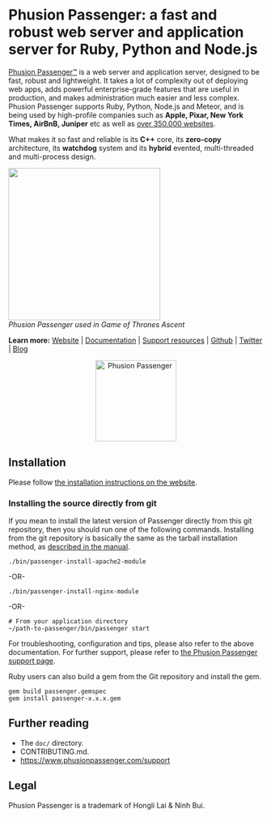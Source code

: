 # Phusion Passenger: a fast and robust web server and application server for Ruby, Python and Node.js

[Phusion Passenger™](https://www.phusionpassenger.com/) is a web server and application server, designed to be fast, robust and lightweight. It takes a lot of complexity out of deploying web apps, adds powerful enterprise-grade features that are useful in production, and makes administration much easier and less complex. Phusion Passenger supports Ruby, Python, Node.js and Meteor, and is being used by high-profile companies such as **Apple, Pixar, New York Times, AirBnB, Juniper** etc as well as [over 350.000 websites](http://trends.builtwith.com/Web-Server/Phusion-Passenger).

What makes it so fast and reliable is its **C++** core, its **zero-copy** architecture, its **watchdog** system and its **hybrid** evented, multi-threaded and multi-process design.

<a href="http://vimeo.com/phusionnl/review/80475623/c16e940d1f"><img src="http://blog.phusion.nl/wp-content/uploads/2014/01/gameofthrones.jpg" height="300"></a><br><em>Phusion Passenger used in Game of Thrones Ascent</em>

**Learn more:** [Website](https://www.phusionpassenger.com/) | [Documentation](https://www.phusionpassenger.com/documentation_and_support) | [Support resources](https://www.phusionpassenger.com/documentation_and_support) | [Github](https://github.com/phusion/passenger) | [Twitter](https://twitter.com/phusion_nl) | [Blog](http://blog.phusion.nl/)

<a href="https://www.phusionpassenger.com"><center><img src="http://blog.phusion.nl/wp-content/uploads/2012/07/Passenger_chair_256x256.jpg" width="160" height="160" alt="Phusion Passenger"></center></a>

## Installation

Please follow [the installation instructions on the website](https://www.phusionpassenger.com/download).

### Installing the source directly from git

If you mean to install the latest version of Passenger directly from this git repository, then you should run one of the following commands. Installing from the git repository is basically the same as the tarball installation method, as [described in the manual](https://www.phusionpassenger.com/documentation/Users%20guide.html#installation).

    ./bin/passenger-install-apache2-module

-OR-

    ./bin/passenger-install-nginx-module

-OR-

    # From your application directory
    ~/path-to-passenger/bin/passenger start

For troubleshooting, configuration and tips, please also refer to the above documentation. For further support, please refer to [the Phusion Passenger support page](https://www.phusionpassenger.com/support).

Ruby users can also build a gem from the Git repository and install the gem.

    gem build passenger.gemspec
    gem install passenger-x.x.x.gem

## Further reading

 * The `doc/` directory.
 * CONTRIBUTING.md.
 * https://www.phusionpassenger.com/support

## Legal

Phusion Passenger is a trademark of Hongli Lai & Ninh Bui.
